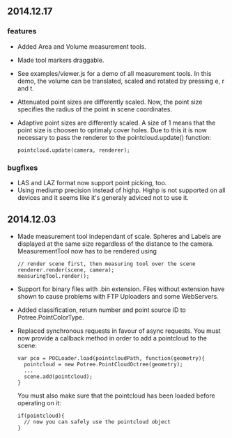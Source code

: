 

## 2014.12.17

### features
* Added Area and Volume measurement tools. 
* Made tool markers draggable.
* See examples/viewer.js for a demo of all measurement tools. In this demo, the volume can be translated, scaled and rotated by pressing e, r and t.
* Attenuated point sizes are differently scaled. Now, the point size specifies the radius of the point in scene coordinates. 
* Adaptive point sizes are differently scaled. A size of 1 means that the point size is choosen to optimaly cover holes. Due   to this it is now necessary to pass the renderer to the pointcloud.update() function:
 
  ```
  pointcloud.update(camera, renderer);
  ```



### bugfixes
* LAS and LAZ format now support point picking, too.
* Using mediump precision instead of highp. Highp is not supported on all devices and it seems like it's generaly adviced not to use it.


## 2014.12.03

* Made measurement tool independant of scale. Spheres and Labels are displayed at the same size regardless of the distance to the camera.
  MeasurementTool now has to be rendered using 
  ```  
  // render scene first, then measuring tool over the scene
  renderer.render(scene, camera);
  measuringTool.render();
  ```
  
* Support for binary files with .bin extension. Files without extension have shown to cause problems with FTP Uploaders and some WebServers.
* Added classification, return number and point source ID to Potree.PointColorType.
* Replaced synchronous requests in favour of async requests.
  You must now provide a callback method in order to add a pointcloud to the scene:

  ```
  var pco = POCLoader.load(pointcloudPath, function(geometry){
  	pointcloud = new Potree.PointCloudOctree(geometry);
  	...
 	scene.add(pointcloud);
  }
  ```
  You must also make sure that the pointcloud has been loaded before operating on it:
  ```
  if(pointcloud){
  	// now you can safely use the pointcloud object
  }
  ```
